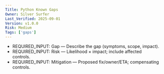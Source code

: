 ```yaml
---
Title: Python Known Gaps
Owner: Silver Surfer
Last_Verified: 2025-09-01
Version: v1.0.0
Risk: Medium
Tags: ['gaps']
---
```

- REQUIRED_INPUT: Gap — Describe the gap (symptoms, scope, impact).
- REQUIRED_INPUT: Risk — Likelihood × impact; include affected controls.
- REQUIRED_INPUT: Mitigation — Proposed fix/owner/ETA; compensating controls.

